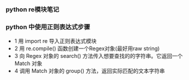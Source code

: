 ### python re模块笔记

### python 中使用正则表达式步骤
- 1 用 import re  导入正则表达式模块
- 2 用 re.compile() 函数创建一个Regex对象(最好用raw string)
- 3 向 Regex 对象的 search() 方法传入想要查找的的字符串。它返回一个 Match 对象
- 4 调用 Match 对象的 group() 方法，返回实际匹配的文本字符串

